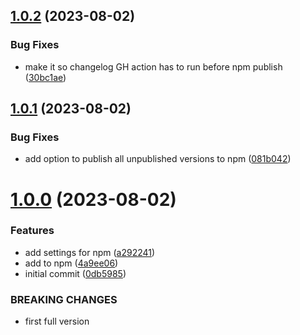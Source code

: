 ## [1.0.2](https://github.com/dgabrielm/create-vite-react-ts-app/compare/v1.0.1...v1.0.2) (2023-08-02)


### Bug Fixes

* make it so changelog GH action has to run before npm publish ([30bc1ae](https://github.com/dgabrielm/create-vite-react-ts-app/commit/30bc1ae82e6d96c90a027d9fb32cae1a54dc693f))



## [1.0.1](https://github.com/dgabrielm/create-vite-react-ts-app/compare/v1.0.0...v1.0.1) (2023-08-02)


### Bug Fixes

* add option to publish all unpublished versions to npm ([081b042](https://github.com/dgabrielm/create-vite-react-ts-app/commit/081b04270db04de3f078b2bd33be2390caf19b2d))



# [1.0.0](https://github.com/dgabrielm/create-vite-react-ts-app/compare/0db5985ee1fe5dc51b5ddcc14a06ce47ac67ab7b...v1.0.0) (2023-08-02)


### Features

* add settings for npm ([a292241](https://github.com/dgabrielm/create-vite-react-ts-app/commit/a292241cb247a82a9e6a26ba48df8089b12f8d7b))
* add to npm ([4a9ee06](https://github.com/dgabrielm/create-vite-react-ts-app/commit/4a9ee069972eb67157cc9acdcd36c052246a42e2))
* initial commit ([0db5985](https://github.com/dgabrielm/create-vite-react-ts-app/commit/0db5985ee1fe5dc51b5ddcc14a06ce47ac67ab7b))


### BREAKING CHANGES

* first full version



